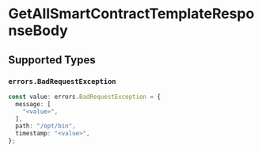 # GetAllSmartContractTemplateResponseBody


## Supported Types

### `errors.BadRequestException`

```typescript
const value: errors.BadRequestException = {
  message: [
    "<value>",
  ],
  path: "/opt/bin",
  timestamp: "<value>",
};
```

